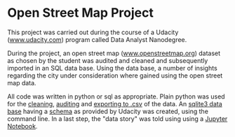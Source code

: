 # Open Street Map Project
This project was carried out during the course of a Udacity (www.udacity.com) program called Data Analyst Nanodegree.

During the project, an open street map (www.openstreetmap.org) dataset as chosen by the student was audited and cleaned and subsequently imported in an SQL data base.
Using the data base, a number of insights regarding the city under consideration where gained using the open street map data.

All code was written in python or sql as appropriate. Plain python was used for the [cleaning](clean.py), [auditing](audit.py) and [exporting to .csv](osm2csv.py)
of the data. An [sqlite3 data base](osm_project.db) having a [schema](schema.sql) as provided by Udacity was created, using the command line. In a last step, the "data story" was told using
using a [Jupyter Notebook](osm_project.ipynb).
